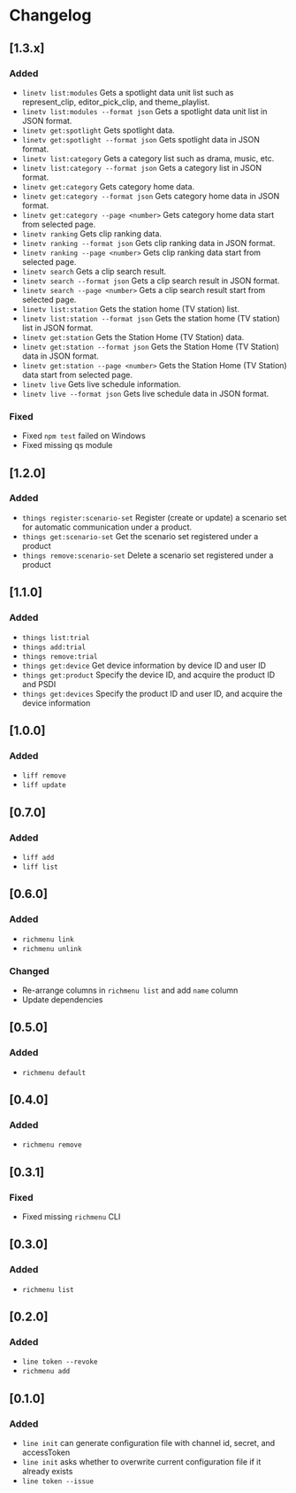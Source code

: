 # Changelog

## [1.3.x]
### Added
 - `linetv list:modules` Gets a spotlight data unit list such as represent_clip, editor_pick_clip, and theme_playlist.
 - `linetv list:modules --format json` Gets a spotlight data unit list in JSON format.
 - `linetv get:spotlight` Gets spotlight data.
 - `linetv get:spotlight --format json` Gets spotlight data in JSON format.
 - `linetv list:category` Gets a category list such as drama, music, etc.
 - `linetv list:category --format json` Gets a category list in JSON format.
 - `linetv get:category` Gets category home data.
 - `linetv get:category --format json` Gets category home data in JSON format.
 - `linetv get:category --page <number>` Gets category home data start from selected page.
 - `linetv ranking` Gets clip ranking data.
 - `linetv ranking --format json` Gets clip ranking data in JSON format.
 - `linetv ranking --page <number>` Gets clip ranking data start from selected page.
 - `linetv search` Gets a clip search result.
 - `linetv search --format json` Gets a clip search result in JSON format.
 - `linetv search --page <number>` Gets a clip search result start from selected page.
 - `linetv list:station` Gets the station home (TV station) list.
 - `linetv list:station --format json` Gets the station home (TV station) list in JSON format.
 - `linetv get:station` Gets the Station Home (TV Station) data.
 - `linetv get:station --format json` Gets the Station Home (TV Station) data in JSON format.
 - `linetv get:station --page <number>` Gets the Station Home (TV Station) data start from selected page.
 - `linetv live` Gets live schedule information.
 - `linetv live --format json` Gets live schedule data in JSON format.

### Fixed
 - Fixed `npm test` failed on Windows
 - Fixed missing qs module

## [1.2.0]
### Added
 - `things register:scenario-set` Register (create or update) a scenario set for automatic communication under a product.
 - `things get:scenario-set` Get the scenario set registered under a product
 - `things remove:scenario-set` Delete a scenario set registered under a product

## [1.1.0]
### Added
 - `things list:trial`
 - `things add:trial`
 - `things remove:trial`
 - `things get:device` Get device information by device ID and user ID
 - `things get:product` Specify the device ID, and acquire the product ID and PSDI
 - `things get:devices` Specify the product ID and user ID, and acquire the device information

## [1.0.0]
### Added
 - `liff remove`
 - `liff update`

## [0.7.0]
### Added
 - `liff add`
 - `liff list`

## [0.6.0]
### Added
 - `richmenu link`
 - `richmenu unlink`
### Changed
 - Re-arrange columns in `richmenu list` and add `name` column
 - Update dependencies

## [0.5.0]
### Added
 - `richmenu default`

## [0.4.0]
### Added
 - `richmenu remove`

## [0.3.1]
### Fixed
 - Fixed missing `richmenu` CLI

## [0.3.0]
### Added
 - `richmenu list`

## [0.2.0]
### Added
 - `line token --revoke`
 - `richmenu add`

## [0.1.0]
### Added
 - `line init` can generate configuration file with channel id, secret, and accessToken
 - `line init` asks whether to overwrite current configuration file if it already exists
 - `line token --issue`
